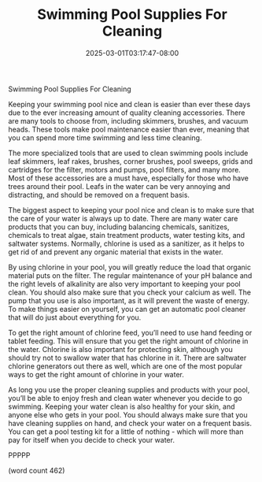 ﻿---
title: "Swimming  Pool Supplies For Cleaning"
date: 2025-03-01T03:17:47-08:00
description: "Swimming-Pools Tips for Web Success"
featured_image: "/images/Swimming-Pools.jpg"
tags: ["Swimming Pools"]
---

Swimming  Pool Supplies For Cleaning

Keeping your swimming pool nice and clean is easier than ever these days due to the ever increasing amount of quality cleaning accessories.  There are many tools to choose from, including skimmers, brushes, and vacuum heads.  These tools make pool maintenance easier than ever, meaning that you can spend more time swimming and less time cleaning.

The more specialized tools that are used to clean swimming pools include leaf skimmers, leaf rakes, brushes, corner brushes, pool sweeps, grids and cartridges for the filter, motors and pumps, pool filters, and many more.  Most of these accessories are a must have, especially for those who have trees around their pool.  Leafs in the water can be very annoying and distracting, and should be removed on a frequent basis.

The biggest aspect to keeping your pool nice and clean is to make sure that the care of your water is always up to date.  There are many water care products that you can buy, including balancing chemicals, sanitizes, chemicals to treat algae, stain treatment products, water testing kits, and saltwater systems.  Normally, chlorine is used as a sanitizer, as it helps to get rid of and prevent any organic material that exists in the water.

By using chlorine in your pool, you will greatly reduce the load that organic material puts on the filter.  The regular maintenance of your pH balance and the right levels of alkalinity are also very important to keeping your pool clean.  You should also make sure that you check your calcium as well.  The pump that you use is also important, as it will prevent the waste of energy.  To make things easier on yourself, you can get an automatic pool cleaner that will do just about everything for you.

To get the right amount of chlorine feed, you’ll need to use hand feeding or tablet feeding.  This will ensure that you get the right amount of chlorine in the water.  Chlorine is also important for protecting skin, although you should try not to swallow water that has chlorine in it.  There are saltwater chlorine generators out there as well, which are one of the most popular ways to get the right amount of chlorine in your water.  

As long you use the proper cleaning supplies and products with your pool, you’ll be able to enjoy fresh and clean water whenever you decide to go swimming.  Keeping your water clean is also healthy for your skin, and anyone else who gets in your pool.  You should always make sure that you have cleaning supplies on hand, and check your water on a frequent basis.  You can get a pool testing kit for a little of nothing - which will more than pay for itself when you decide to check your water.

PPPPP

(word count 462)
